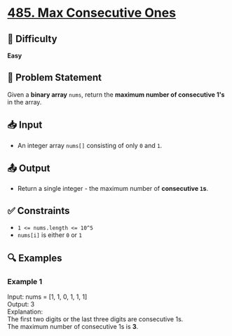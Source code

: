 # [485. Max Consecutive Ones](https://leetcode.com/problems/max-consecutive-ones/description/)

## 🧠 Difficulty
**Easy**

## 📌 Problem Statement

Given a **binary array** `nums`, return the **maximum number of consecutive 1's** in the array.

## 📥 Input

- An integer array `nums[]` consisting of only `0` and `1`.

## 📤 Output

- Return a single integer - the maximum number of **consecutive `1`s**.

## ✅ Constraints

- `1 <= nums.length <= 10^5`
- `nums[i]` is either `0` or `1`



## 🔍 Examples

### Example 1

Input: nums = [1, 1, 0, 1, 1, 1]  
Output: 3  
Explanation:  
The first two digits or the last three digits are consecutive 1s.  
The maximum number of consecutive 1s is **3**.
